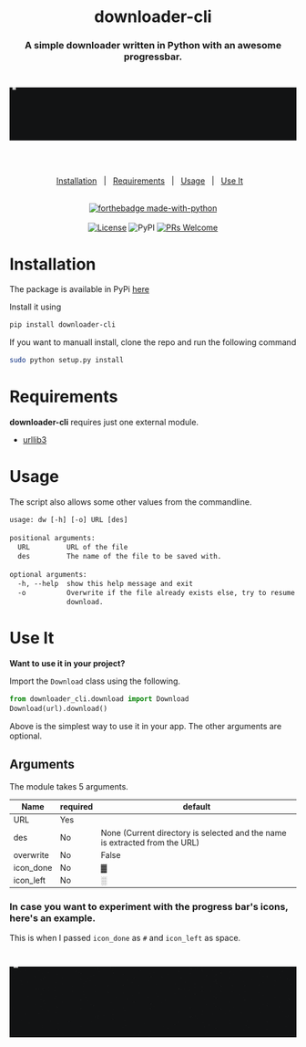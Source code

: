 <h1 align="center">downloader-cli</h1>
<h3 align="center">A simple downloader written in Python with an awesome progressbar.</h3>

<div align="center" style="padding-top: 2em !important; padding-bottom: 2em; !important">
    <img src=".github/dw.gif">
</div>

<div align="center">
<br/>

<a href="#installation">Installation</a>&nbsp;&nbsp;&nbsp;|&nbsp;&nbsp;&nbsp;<a href="#requirements">Requirements</a>&nbsp;&nbsp;&nbsp;|&nbsp;&nbsp;&nbsp;<a href="#usage">Usage</a>&nbsp;&nbsp;&nbsp;|&nbsp;&nbsp;&nbsp;<a href="#use-it">Use It</a>&nbsp;&nbsp;&nbsp;
<br/><br/>

[![forthebadge made-with-python](http://ForTheBadge.com/images/badges/made-with-python.svg)](https://www.python.org/)<br/><br/>
[![License](https://img.shields.io/badge/License-MIT-pink.svg?style=for-the-badge)](LICENSE) ![PyPI](https://img.shields.io/pypi/v/downloader-cli?style=for-the-badge) [![PRs Welcome](https://img.shields.io/badge/PRs-welcome-purple.svg?style=for-the-badge)](http://makeapullrequest.com)

</div>

# Installation

The package is available in PyPi [here](https://pypi.org/project/downloader-cli/)

Install it using

```sh
pip install downloader-cli
```

If you want to manuall install, clone the repo and run the following command

```sh
sudo python setup.py install
```

# Requirements

**downloader-cli** requires just one external module.

- [urllib3](https://pypi.org/project/urllib3/)

# Usage

The script also allows some other values from the commandline.

```console
usage: dw [-h] [-o] URL [des]

positional arguments:
  URL         URL of the file
  des         The name of the file to be saved with.

optional arguments:
  -h, --help  show this help message and exit
  -o          Overwrite if the file already exists else, try to resume
              download.

```

# Use It

**Want to use it in your project?**

Import the ```Download``` class using the following.

```python
from downloader_cli.download import Download
Download(url).download()
```

Above is the simplest way to use it in your app. The other arguments are optional.

## Arguments

The module takes 5 arguments.

| Name | required | default |
|------|----------|---------|
| URL  | Yes      |         |
| des  | No       | None (Current directory is selected and the name is extracted from the URL)|
| overwrite| No   | False   |
| icon_done| No   | ▓       |
| icon_left| No   | ░       |

### In case you want to experiment with the progress bar's icons, here's an example.

This is when I passed ```icon_done``` as ```#``` and ```icon_left``` as space.

<div align="center" style="padding-top: 2em !important; padding-bottom: 2em; !important">
    <img src=".github/dw_other.gif">
</div>